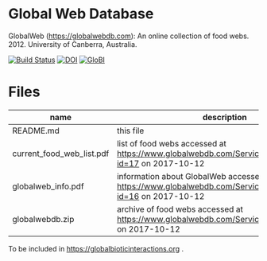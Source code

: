 # Global Web Database
GlobalWeb (https://globalwebdb.com): An online collection of food webs. 2012. University of Canberra, Australia.

[![Build Status](https://travis-ci.org/globalbioticinteractions/globalwebdb.svg?branch=v0.1.0)](https://travis-ci.org/globalbioticinteractions/globalwebdb) [![DOI](https://zenodo.org/badge/106755058.svg)](https://zenodo.org/badge/latestdoi/106755058) [![GloBI](http://api.globalbioticinteractions.org/interaction.svg?accordingTo=globi:globalbioticinteractions/globalwebdb)](http://globalbioticinteractions.org/?accordingTo=globi:globalbioticinteractions/globalwebdb) 

# Files

 name | description
 --- | ---
 README.md | this file
 current_food_web_list.pdf | list of food webs accessed at https://www.globalwebdb.com/Service/DownloadPdf/?id=17 on 2017-10-12
 globalweb_info.pdf | information about GlobalWeb accessed at https://www.globalwebdb.com/Service/DownloadPdf/?id=16 on 2017-10-12
 globalwebdb.zip  | archive of food webs accessed at https://www.globalwebdb.com/Service/DownloadArchive on 2017-10-12

To be included in https://globalbioticinteractions.org . 
